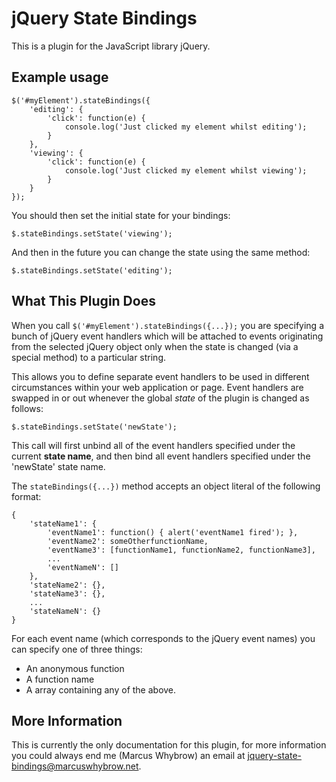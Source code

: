 jQuery State Bindings
=====================

This is a plugin for the JavaScript library jQuery. 

Example usage
-------------

    $('#myElement').stateBindings({
        'editing': {
            'click': function(e) {
                console.log('Just clicked my element whilst editing');
            }
        },
        'viewing': {
            'click': function(e) {
                console.log('Just clicked my element whilst viewing');
            }
        }
    });

You should then set the initial state for your bindings:

    $.stateBindings.setState('viewing');

And then in the future you can change the state using the same method:

    $.stateBindings.setState('editing');

What This Plugin Does
---------------------

When you call `$('#myElement').stateBindings({...});` you are specifying a bunch of jQuery event handlers which will be attached to events originating from the selected jQuery object only when the state is changed (via a special method) to a particular string.

This allows you to define separate event handlers to be used in different circumstances within your web application or page. Event handlers are swapped in or out whenever the global *state* of the plugin is changed as follows:

    $.stateBindings.setState('newState');

This call will first unbind all of the event handlers specified under the current **state name**, and then bind all event handlers specified under the 'newState' state name.

The `stateBindings({...})` method accepts an object literal of the following format:

    {
        'stateName1': {
            'eventName1': function() { alert('eventName1 fired'); },
            'eventName2': someOtherfunctionName,
            'eventName3': [functionName1, functionName2, functionName3],
            ...
            'eventNameN': []
        },
        'stateName2': {},
        'stateName3': {},
        ...
        'stateNameN': {}
    }

For each event name (which corresponds to the jQuery event names) you can specify one of three things:

* An anonymous function
* A function name
* A array containing any of the above.

More Information
----------------

This is currently the only documentation for this plugin, for more information you could always end me (Marcus Whybrow) an email at [jquery-state-bindings@marcuswhybrow.net](mailto:jquery-state-bindings@marcuswhybrow.net).